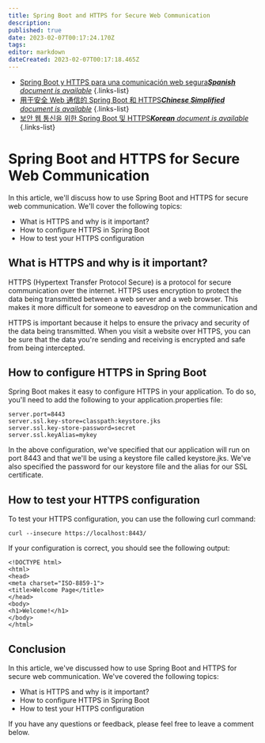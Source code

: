 ```yaml
---
title: Spring Boot and HTTPS for Secure Web Communication
description: 
published: true
date: 2023-02-07T00:17:24.170Z
tags: 
editor: markdown
dateCreated: 2023-02-07T00:17:18.465Z
---
```


- [Spring Boot y HTTPS para una comunicación web segura***Spanish** document is available*](/es/Knowledge-base/Spring-Boot/spring-boot-and-https-for-secure-web-communication)
{.links-list}
- [用于安全 Web 通信的 Spring Boot 和 HTTPS***Chinese Simplified** document is available*](/zh/Knowledge-base/Spring-Boot/spring-boot-and-https-for-secure-web-communication)
{.links-list}
- [보안 웹 통신을 위한 Spring Boot 및 HTTPS***Korean** document is available*](/ko/Knowledge-base/Spring-Boot/spring-boot-and-https-for-secure-web-communication)
{.links-list}


# Spring Boot and HTTPS for Secure Web Communication

In this article, we'll discuss how to use Spring Boot and HTTPS for secure web communication. We'll cover the following topics:

- What is HTTPS and why is it important?
- How to configure HTTPS in Spring Boot
- How to test your HTTPS configuration

## What is HTTPS and why is it important?

HTTPS (Hypertext Transfer Protocol Secure) is a protocol for secure communication over the internet. HTTPS uses encryption to protect the data being transmitted between a web server and a web browser. This makes it more difficult for someone to eavesdrop on the communication and 

HTTPS is important because it helps to ensure the privacy and security of the data being transmitted. When you visit a website over HTTPS, you can be sure that the data you're sending and receiving is encrypted and safe from being intercepted.

## How to configure HTTPS in Spring Boot

Spring Boot makes it easy to configure HTTPS in your application. To do so, you'll need to add the following to your application.properties file:

```
server.port=8443
server.ssl.key-store=classpath:keystore.jks
server.ssl.key-store-password=secret
server.ssl.keyAlias=mykey
```

In the above configuration, we've specified that our application will run on port 8443 and that we'll be using a keystore file called keystore.jks. We've also specified the password for our keystore file and the alias for our SSL certificate.

## How to test your HTTPS configuration

To test your HTTPS configuration, you can use the following curl command:

```
curl --insecure https://localhost:8443/
```

If your configuration is correct, you should see the following output:

```
<!DOCTYPE html>
<html>
<head>
<meta charset="ISO-8859-1">
<title>Welcome Page</title>
</head>
<body>
<h1>Welcome!</h1>
</body>
</html>
```

## Conclusion

In this article, we've discussed how to use Spring Boot and HTTPS for secure web communication. We've covered the following topics:

- What is HTTPS and why is it important?
- How to configure HTTPS in Spring Boot
- How to test your HTTPS configuration

If you have any questions or feedback, please feel free to leave a comment below.